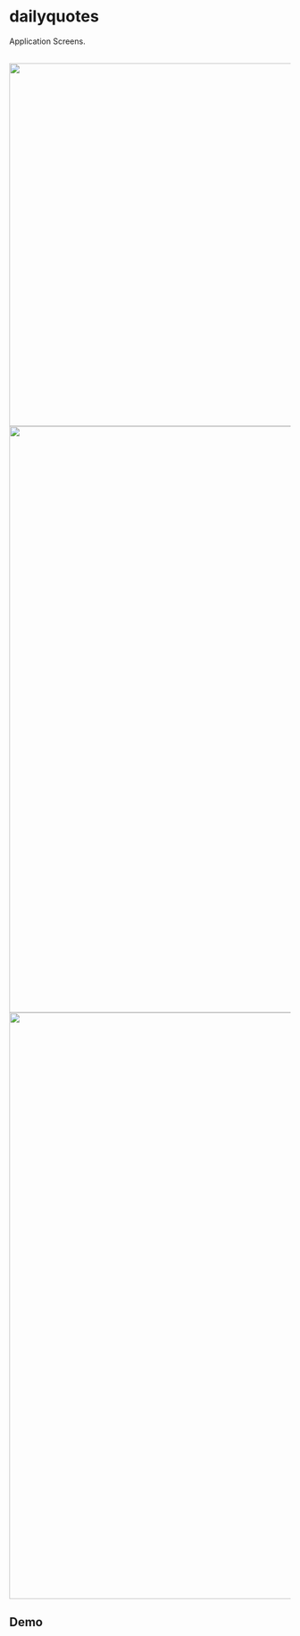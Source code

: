 # dailyquotes

Application Screens. <br></br>




<img src="https://github.com/user-attachments/assets/8d96ddd8-1fd5-4fbe-8523-ad3533568c5e" width= "900" height="650">

<img src="https://github.com/user-attachments/assets/9448b153-19b8-4ec4-a7f4-c9c730df33a7" width= "900" height="1050">


<img src="https://github.com/user-attachments/assets/712edee3-c5cf-4efe-bd6f-ae0b04b299fe" width= "900" height="1050">


## Demo





